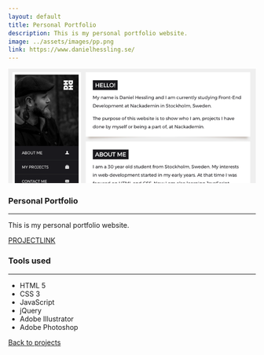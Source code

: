 ```yaml
---
layout: default
title: Personal Portfolio
description: This is my personal portfolio website.
image: ../assets/images/pp.png
link: https://www.danielhessling.se/
---
```


<section>
<img src="/assets/images/pp.png" class="project-big-pic">
</section>
<section class="project-half">
<section class="project">
  <h1 class="project-big-h1">Personal Portfolio</h1>
  <hr class="green-hr">
<p>This is my personal portfolio website.</p>
 <div class="project-info-trunc">
  <div class="mob-desc"></div>
  <div class="mob-link"><a href="https://www.danielhessling.se/" class="big-project-link project-link" target="_blank">PROJECTLINK</a></div>
  </div>
</section>
<section class="project">
<h1 class="project-big-h1">Tools used</h1>
<hr class="green-hr">
<ul>
<li>HTML 5</li>
<li>CSS 3</li>
<li>JavaScript</li>
<li>jQuery</li>
<li>Adobe Illustrator</li>
<li>Adobe Photoshop</li>
</ul>
</section>
</section>
<div class="center">
<div class="spacer"></div>
<a href="/work" class="back-to"><i class="fas fa-angle-left"></i><i class="fas fa-angle-left"></i> Back to projects</a>
</div>
